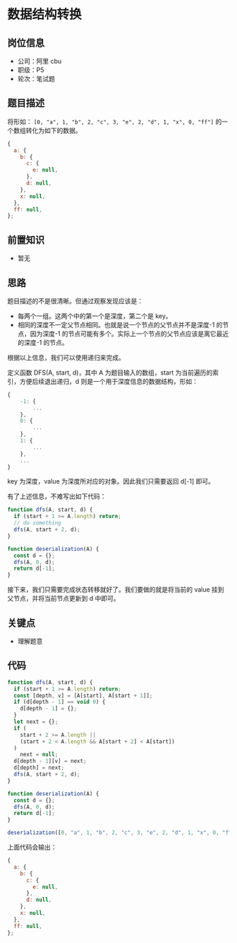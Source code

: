 # 数据结构转换

## 岗位信息

- 公司：阿里 cbu
- 职级：P5
- 轮次：笔试题

## 题目描述

将形如： `[0, "a", 1, "b", 2, "c", 3, "e", 2, "d", 1, "x", 0, "ff"]` 的一个数组转化为如下的数据。

```js
{
  a: {
    b: {
      c: {
        e: null,
      },
      d: null,
    },
    x: null,
  },
  ff: null,
};
```

## 前置知识

- 暂无

## 思路

题目描述的不是很清晰。但通过观察发现应该是：

- 每两个一组。这两个中的第一个是深度，第二个是 key。
- 相同的深度不一定父节点相同。也就是说一个节点的父节点并不是深度-1 的节点，因为深度-1 的节点可能有多个。实际上一个节点的父节点应该是离它最近的深度-1 的节点。

根据以上信息，我们可以使用递归来完成。

定义函数 DFS(A, start, d)，其中 A 为题目输入的数组，start 为当前遍历的索引，方便后续退出递归，d 则是一个用于深度信息的数据结构，形如：

```js
{
    -1: {
        ...
    },
    0: {
        ...
    },
    1: {
        ...
    },
    ...
}

```

key 为深度，value 为深度所对应的对象。因此我们只需要返回 d[-1] 即可。

有了上述信息，不难写出如下代码：

```js
function dfs(A, start, d) {
  if (start + 1 >= A.length) return;
  // do something
  dfs(A, start + 2, d);
}

function deserialization(A) {
  const d = {};
  dfs(A, 0, d);
  return d[-1];
}
```

接下来，我们只需要完成状态转移就好了。我们要做的就是将当前的 value 挂到父节点，并将当前节点更新到 d 中即可。

## 关键点

- 理解题意

## 代码

```js
function dfs(A, start, d) {
  if (start + 1 >= A.length) return;
  const [depth, v] = [A[start], A[start + 1]];
  if (d[depth - 1] == void 0) {
    d[depth - 1] = {};
  }
  let next = {};
  if (
    start + 2 >= A.length ||
    (start + 2 < A.length && A[start + 2] < A[start])
  )
    next = null;
  d[depth - 1][v] = next;
  d[depth] = next;
  dfs(A, start + 2, d);
}

function deserialization(A) {
  const d = {};
  dfs(A, 0, d);
  return d[-1];
}

deserialization([0, "a", 1, "b", 2, "c", 3, "e", 2, "d", 1, "x", 0, "ff"]);
```

上面代码会输出：

```js
{
  a: {
    b: {
      c: {
        e: null,
      },
      d: null,
    },
    x: null,
  },
  ff: null,
};
```
